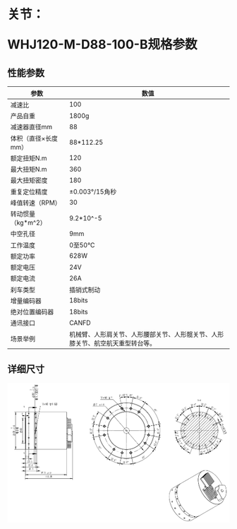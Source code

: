 # <p class="hidden">关节：</p>WHJ120-M-D88-100-B规格参数

## 性能参数

| 参数 | 数值 |
| --- | --- |
| 减速比 | 100 |
| 产品自重 | 1800g |
| 减速器直径mm | 88 |
| 体积（直径×长度mm） | 88*112.25 |
| 额定扭矩N.m | 120 |
| 最大扭矩N.m | 360 |
| 最大扭矩密度 | 180 |
| 重复定位精度 | ±0.003°/15角秒 |
| 峰值转速（RPM） | 30 |
| 转动惯量（kg*m^2） | 9.2*10^-5 |
| 中空孔径 | 9mm |
| 工作温度 | 0至50℃ |
| 额定功率 | 628W |
| 额定电压 | 24V |
| 额定电流 | 26A |
| 刹车类型 | 插销式制动 |
| 增量编码器 | 18bits |
| 绝对位置编码器 | 18bits |
| 通讯接口 | CANFD |
| 场景举例 | 机械臂、人形肩关节、人形腰部关节、人形髋关节、人形膝关节、航空航天重型转台等。 |

## 详细尺寸

![alt text](<CleanShot 2024-08-21 at 18.21.52.png>)